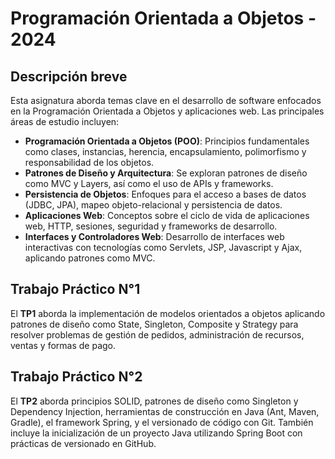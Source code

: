 # Programación Orientada a Objetos - 2024

## Descripción breve
Esta asignatura aborda temas clave en el desarrollo de software enfocados en la Programación Orientada a Objetos y aplicaciones web. Las principales áreas de estudio incluyen:

* **Programación Orientada a Objetos (POO)**: Principios fundamentales como clases, instancias, herencia, encapsulamiento, polimorfismo y responsabilidad de los objetos.
* **Patrones de Diseño y Arquitectura**: Se exploran patrones de diseño como MVC y Layers, así como el uso de APIs y frameworks.
* **Persistencia de Objetos**: Enfoques para el acceso a bases de datos (JDBC, JPA), mapeo objeto-relacional y persistencia de datos.
* **Aplicaciones Web**: Conceptos sobre el ciclo de vida de aplicaciones web, HTTP, sesiones, seguridad y frameworks de desarrollo.
* **Interfaces y Controladores Web**: Desarrollo de interfaces web interactivas con tecnologías como Servlets, JSP, Javascript y Ajax, aplicando patrones como MVC.

## Trabajo Práctico N°1

El **TP1** aborda la implementación de modelos orientados a objetos aplicando patrones de diseño como State, Singleton, Composite y Strategy para resolver problemas de gestión de pedidos, administración de recursos, ventas y formas de pago.

## Trabajo Práctico N°2

El **TP2** aborda principios SOLID, patrones de diseño como Singleton y Dependency Injection, herramientas de construcción en Java (Ant, Maven, Gradle), el framework Spring, y el versionado de código con Git. También incluye la inicialización de un proyecto Java utilizando Spring Boot con prácticas de versionado en GitHub.
